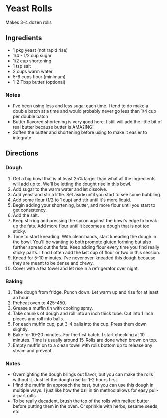 # Yeast Rolls

Makes 3-4 dozen rolls

## Ingredients
* 1 pkg yeast (not rapid rise)
* 1/4 - 1/2 cup sugar
* 1/2 cup shortening 
* 1 tsp salt
* 2 cups warm water
* 5-6 cups flour (minimum)
* 1-2 Tbsp butter (optional)

### Notes
* I've been using less and less sugar each time. I tend to do make a double batch 
  at a time and would probably never go less than 1/4 cup per double batch
* Butter flavored shortening is very good here. I still will add the little bit of real butter
  because butter is AMAZING!
* Soften the butter and shortening before using to make it easier to integrate.

## Directions

### Dough
1. Get a big bowl that is at least 25% larger than what all the ingredients will add up to. We'll
   be letting the dought rise in this bowl.
1. Add sugar to the warm water and let dissolve.
2. Add yeast and stir a little. Set aside until you start to see some bubbling.
3. Add some flour (1/2 to 1 cup) and stir until it's more liquid.
4. Begin adding your shortening, butter, and more flour until you start to get consistency.
5. Add the salt. 
6. Keep stirring and pressing the spoon against the bowl's edge to break up the fats. Add more 
   flour until it becomes a dough that is not too sticky.
7. Time to start kneading. With clean hands, start kneading the dough in the bowl. You'll be wanting
   to both promote gluten forming but also further spread out the fats. Keep adding flour every time
   you find really sticky parts. I find I often add the last cup of flour or two in this session.
8. Knead for 5-10 minutes. I've never over-kneaded this dough because they are meant to be dense and chewy.
9. Cover with a tea towel and let rise in a refrigerator over night.

### Baking
1. Take dough from fridge. Punch down. Let warm up and rise for at least an hour.
2. Preheat oven to 425-450.
3. Grease a muffin tin with cooking spray.
4. Take chunks of dough and roll into an inch thick tube. Cut into 1 inch pieces and roll into balls.
5. For each muffin cup, put 3-4 balls into the cup. Press them down slightly.
6. Bake for 10-20 minutes. For the first batch, I start checking at 10 minutes. Time is usually around 15. 
   Rolls are done when brown on top. 
7. Empty muffin on to a clean towel with rolls bottom up to release any steam and prevent.

### Notes
* Overnighting the dough brings out flavor, but you can make the rolls without it. Just let the dough
  rise for 1-2 hours first.
* I find the muffin tin approach the best, but you can use this dough in multiple ways. I just like 
  how the ball in tin method allows for easy pull-a-part rolls.
* To be really decadent, brush the top of the rolls with melted butter before putting them in the oven.
  Or sprinkle with herbs, sesame seeds, etc.
